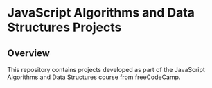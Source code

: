 # JavaScript Algorithms and Data Structures Projects

## Overview
This repository contains projects developed as part of the JavaScript Algorithms and Data Structures course from freeCodeCamp.
